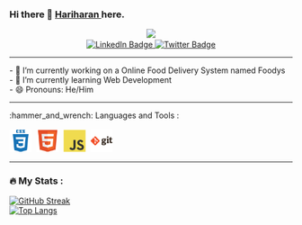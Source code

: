 ### Hi there 👋 <a href="https://hariharan2604.github.io/">Hariharan </a>here.

<div id="header" align="center">
  <img src="https://media.giphy.com/media/qgQUggAC3Pfv687qPC/giphy.gif" width="200" />
  <div id="badges">
  <a href="https://www.linkedin.com/in/hariharan-jayachandran-008931221/">
    <img src="https://img.shields.io/badge/LinkedIn-blue?style=for-the-badge&logo=linkedin&logoColor=white" alt="LinkedIn Badge"/>
  </a>
  <a href="https://twitter.com/Hariharan_2604">
    <img src="https://img.shields.io/badge/Twitter-blue?style=for-the-badge&logo=twitter&logoColor=white" alt="Twitter Badge"/>
  </a>
</div>
  <hr>
</div>
<div>
- 🔭 I’m currently working on a Online Food Delivery System named Foodys<br>
- 🌱 I’m currently learning Web Development<br>
- 😄 Pronouns: He/Him
</div>
<hr>
<div>
  :hammer_and_wrench: Languages and Tools :<br><br>
  <img src="https://github.com/devicons/devicon/blob/master/icons/css3/css3-plain-wordmark.svg"  title="CSS3" alt="CSS" width="40" height="40"/>&nbsp;
  <img src="https://github.com/devicons/devicon/blob/master/icons/html5/html5-original.svg" title="HTML5" alt="HTML" width="40" height="40"/>&nbsp;
  <img src="https://github.com/devicons/devicon/blob/master/icons/javascript/javascript-original.svg" title="JavaScript" alt="JavaScript" width="40" height="40"/>&nbsp;
  <img src="https://github.com/devicons/devicon/blob/master/icons/git/git-original-wordmark.svg" title="Git" **alt="Git" width="40" height="40"/>
</div>
<hr>

### :fire: My Stats :
[![GitHub Streak](http://github-readme-streak-stats.herokuapp.com?user=hariharan2604&theme=merko)](https://git.io/streak-stats)<br>
[![Top Langs](https://github-readme-stats.vercel.app/api/top-langs/?username=hariharan2604&layout=compact&theme=vision-friendly-dark)](https://github.com/anuraghazra/github-readme-stats)
